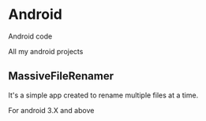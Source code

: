 Android
=======

Android code

All my android projects

MassiveFileRenamer
------------------
It's a simple app created to rename multiple files at a time.

For android 3.X and above


